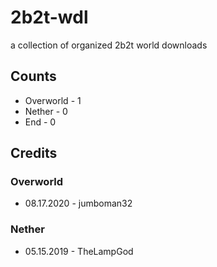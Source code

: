# 2b2t-wdl
a collection of organized 2b2t world downloads

## Counts
- Overworld - 1
- Nether - 0
- End - 0

## Credits
### Overworld
* 08.17.2020 - jumboman32
### Nether
* 05.15.2019 - TheLampGod
